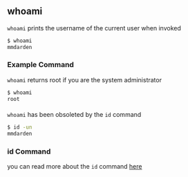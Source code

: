 ---
---

whoami
--
`whoami` prints the username of the current user when invoked
<!-- one line explanation would go here -->

<!-- minimal example -->
~~~ bash
$ whoami
mmdarden

~~~

<!--more-->

### Example Command
`whoami` returns root if you are the system administrator
~~~ bash
$ whoami
root

~~~
#### 
`whoami` has been obsoleted by the `id` command

~~~ bash
$ id -un
mmdarden

~~~

### id Command
you can read more about the `id` command [here](id.md)
